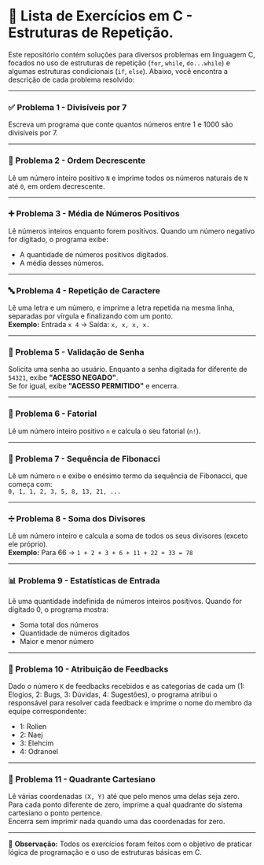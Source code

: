 # 📘 Lista de Exercícios em C - Estruturas de Repetição.

Este repositório contém soluções para diversos problemas em linguagem C, focados no uso de estruturas de repetição (`for`, `while`, `do...while`) e algumas estruturas condicionais (`if`, `else`). Abaixo, você encontra a descrição de cada problema resolvido:

---

### ✅ Problema 1 - Divisíveis por 7
Escreva um programa que conte quantos números entre 1 e 1000 são divisíveis por 7.

---

### 🔽 Problema 2 - Ordem Decrescente
Lê um número inteiro positivo `N` e imprime todos os números naturais de `N` até `0`, em ordem decrescente.

---

### ➕ Problema 3 - Média de Números Positivos
Lê números inteiros enquanto forem positivos. Quando um número negativo for digitado, o programa exibe:
- A quantidade de números positivos digitados.
- A média desses números.

---

### 🔤 Problema 4 - Repetição de Caractere
Lê uma letra e um número, e imprime a letra repetida na mesma linha, separadas por vírgula e finalizando com um ponto.  
**Exemplo:** Entrada `x 4` → Saída: `x, x, x, x.`

---

### 🔐 Problema 5 - Validação de Senha
Solicita uma senha ao usuário. Enquanto a senha digitada for diferente de `54321`, exibe **"ACESSO NEGADO"**.  
Se for igual, exibe **"ACESSO PERMITIDO"** e encerra.

---

### 🧮 Problema 6 - Fatorial
Lê um número inteiro positivo `n` e calcula o seu fatorial (`n!`).

---

### 🐚 Problema 7 - Sequência de Fibonacci
Lê um número `n` e exibe o enésimo termo da sequência de Fibonacci, que começa com:  
`0, 1, 1, 2, 3, 5, 8, 13, 21, ...`

---

### ➗ Problema 8 - Soma dos Divisores
Lê um número inteiro e calcula a soma de todos os seus divisores (exceto ele próprio).  
**Exemplo:** Para 66 → `1 + 2 + 3 + 6 + 11 + 22 + 33 = 78`

---

### 📊 Problema 9 - Estatísticas de Entrada
Lê uma quantidade indefinida de números inteiros positivos. Quando for digitado 0, o programa mostra:
- Soma total dos números
- Quantidade de números digitados
- Maior e menor número

---

### 💬 Problema 10 - Atribuição de Feedbacks
Dado o número `K` de feedbacks recebidos e as categorias de cada um (1: Elogios, 2: Bugs, 3: Dúvidas, 4: Sugestões), o programa atribui o responsável para resolver cada feedback e imprime o nome do membro da equipe correspondente:
- 1: Rolien
- 2: Naej
- 3: Elehcim
- 4: Odranoel

---

### 📍 Problema 11 - Quadrante Cartesiano
Lê várias coordenadas `(X, Y)` até que pelo menos uma delas seja zero. Para cada ponto diferente de zero, imprime a qual quadrante do sistema cartesiano o ponto pertence.  
Encerra sem imprimir nada quando uma das coordenadas for zero.

---

📌 **Observação:** Todos os exercícios foram feitos com o objetivo de praticar lógica de programação e o uso de estruturas básicas em C.

